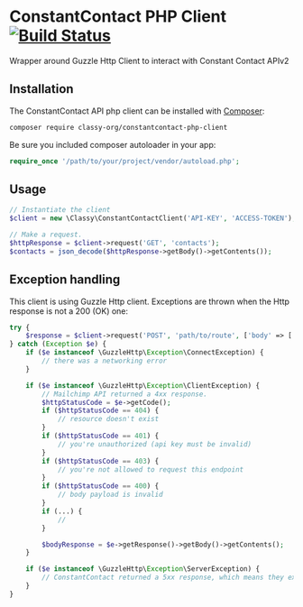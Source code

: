 # ConstantContact PHP Client [![Build Status](https://travis-ci.org/classy-org/constantcontact-php-client.png?branch=master)](https://travis-ci.org/classy-org/constantcontact-php-client)
Wrapper around Guzzle Http Client to interact with Constant Contact APIv2

## Installation

The ConstantContact API php client can be installed with [Composer](https://getcomposer.org/):

```sh
composer require classy-org/constantcontact-php-client
```

Be sure you included composer autoloader in your app:

```php
require_once '/path/to/your/project/vendor/autoload.php';
```

## Usage

```php
// Instantiate the client
$client = new \Classy\ConstantContactClient('API-KEY', 'ACCESS-TOKEN');

// Make a request. 
$httpResponse = $client->request('GET', 'contacts');
$contacts = json_decode($httpResponse->getBody()->getContents());
```

## Exception handling

This client is using Guzzle Http client. Exceptions are thrown when the Http response is not a 200 (OK) one:

```php
try {
    $response = $client->request('POST', 'path/to/route', ['body' => ['check' => 1]]);
} catch (Exception $e) {
    if ($e instanceof \GuzzleHttp\Exception\ConnectException) {
        // there was a networking error
    }

    if ($e instanceof \GuzzleHttp\Exception\ClientException) {
        // Mailchimp API returned a 4xx response.
        $httpStatusCode = $e->getCode();
        if ($httpStatusCode == 404) {
            // resource doesn't exist
        }
        if ($httpStatusCode == 401) {
            // you're unauthorized (api key must be invalid)
        }
        if ($httpStatusCode == 403) {
            // you're not allowed to request this endpoint
        }
        if ($httpStatusCode == 400) {
            // body payload is invalid
        }
        if (...) {
            //
        }

        $bodyResponse = $e->getResponse()->getBody()->getContents();
    }

    if ($e instanceof \GuzzleHttp\Exception\ServerException) {
        // ConstantContact returned a 5xx response, which means they experience technical difficulties.
    }
}
```